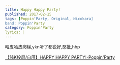 ```yaml
---
title: Happy Happy Party！
published: 2017-02-15
tags: [Poppin'Party, Original, Nicokara]
band: Poppin'Party
category: Poppin'Party
lyrics: |
---
```

哈皮哈皮爬梯,ykn听了都说好,憨批,hhp

<summary>
    <a href="https://www.bilibili.com/video/BV1X4pwekEqD/">
        【纯K投屏/自用】HAPPY HAPPY PARTY!-Poppin'Party
    </a>
</summary>
